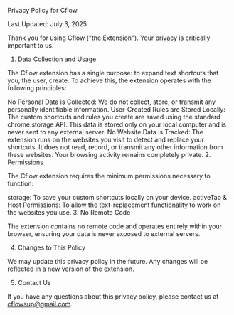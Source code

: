 Privacy Policy for Cflow

Last Updated: July 3, 2025

Thank you for using Cflow ("the Extension"). Your privacy is critically important to us.

1. Data Collection and Usage

The Cflow extension has a single purpose: to expand text shortcuts that you, the user, create. To achieve this, the extension operates with the following principles:

No Personal Data is Collected: We do not collect, store, or transmit any personally identifiable information.
User-Created Rules are Stored Locally: The custom shortcuts and rules you create are saved using the standard chrome.storage API. This data is stored only on your local computer and is never sent to any external server.
No Website Data is Tracked: The extension runs on the websites you visit to detect and replace your shortcuts. It does not read, record, or transmit any other information from these websites. Your browsing activity remains completely private.
2. Permissions

The Cflow extension requires the minimum permissions necessary to function:

storage: To save your custom shortcuts locally on your device.
activeTab & Host Permissions: To allow the text-replacement functionality to work on the websites you use.
3. No Remote Code

The extension contains no remote code and operates entirely within your browser, ensuring your data is never exposed to external servers.

4. Changes to This Policy

We may update this privacy policy in the future. Any changes will be reflected in a new version of the extension.

5. Contact Us

If you have any questions about this privacy policy, please contact us at cflowsup@gmail.com.
